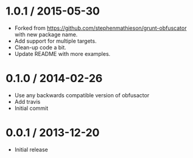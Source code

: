 
1.0.1 / 2015-05-30
==================

 * Forked from https://github.com/stephenmathieson/grunt-obfuscator with new package name.
 * Add support for multiple targets.
 * Clean-up code a bit.
 * Update README with more examples.

0.1.0 / 2014-02-26
==================

 * Use any backwards compatible version of obfusactor
 * Add travis
 * Initial commit

0.0.1 / 2013-12-20
==================

  * Initial release
